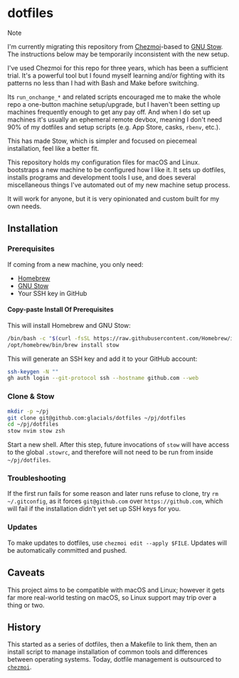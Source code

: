 # dotfiles

> [!NOTE]
> I'm currently migrating this repository from
> [Chezmoi](https://www.chezmoi.io/)-based
> to
> [GNU Stow](https://www.gnu.org/software/stow/).
> The instructions below may be temporarily inconsistent with the new setup.
>
> I've used Chezmoi for this repo for three years, which has been a sufficient trial.
> It's a powerful tool but I found myself learning and/or fighting with its patterns
> no less than I had with Bash and Make before switching.
>
> Its `run_onchange_*` and related scripts encouraged me to make the whole repo a one-button machine setup/upgrade,
> but I haven't been setting up machines frequently enough to get any pay off.
> And when I do set up machines it's usually an ephemeral remote devbox,
> meaning I don't need 90% of my dotfiles and setup scripts (e.g. App Store, casks, `rbenv`, etc.).
>
> This has made Stow, which is simpler and focused on piecemeal installation,
> feel like a better fit.

This repository holds my configuration files for macOS and Linux. bootstraps a new machine to be configured how I like it.
It sets up dotfiles, installs programs and development tools I use, and does
several miscellaneous things I've automated out of my new machine setup process.

It will work for anyone, but it is very opinionated and custom built for my own
needs.

## Installation

### Prerequisites

If coming from a new machine, you only need:

- [Homebrew](https://brew.sh/)
- [GNU Stow](https://www.gnu.org/software/stow/)
- Your SSH key in GitHub

#### Copy-paste Install Of Prerequisites

This will install Homebrew and GNU Stow:

```sh
/bin/bash -c "$(curl -fsSL https://raw.githubusercontent.com/Homebrew/install/HEAD/install.sh)"
/opt/homebrew/bin/brew install stow
```

This will generate an SSH key and add it to your GitHub account:

```sh
ssh-keygen -N ""
gh auth login --git-protocol ssh --hostname github.com --web
```

### Clone & Stow

```sh
mkdir -p ~/pj
git clone git@github.com:glacials/dotfiles ~/pj/dotfiles
cd ~/pj/dotfiles
stow nvim stow zsh
```

Start a new shell.
After this step,
future invocations of `stow` will have access to the global `.stowrc`,
and therefore will not need to be run from inside `~/pj/dotfiles`.

### Troubleshooting

If the first run fails for some reason and later runs refuse to clone, try `rm
~/.gitconfig`, as it forces `git@github.com` over `https://github.com`, which will
fail if the installation didn't yet set up SSH keys for you.

### Updates

To make updates to dotfiles, use `chezmoi edit --apply $FILE`. Updates will be
automatically committed and pushed.

## Caveats

This project aims to be compatible with macOS and Linux; however it gets far
more real-world testing on macOS, so Linux support may trip over a thing or two.

## History

This started as a series of dotfiles, then a Makefile to link them, then an
install script to manage installation of common tools and differences between
operating systems. Today, dotfile management is outsourced to
[`chezmoi`](https://github.com/twpayne/chezmoi).
